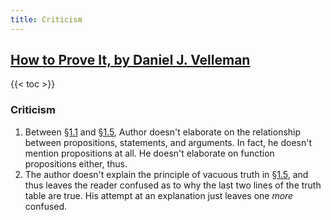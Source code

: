 ```yaml
---
title: Criticism
---
```

## [How to Prove It, by Daniel J. Velleman](../)

{{< toc >}}

### Criticism

1.  Between [§1.1](../ch1/#chapter-11--deductive-reasoning-and-logical-connectives) and [§1.5](../ch1/#chapter-15--the-conditional-and-biconditional-connectives), Author doesn't elaborate on the relationship
    between propositions, statements, and arguments. In fact, he doesn't
    mention propositions at all. He doesn't elaborate on function
    propositions either, thus.
2.  The author doesn't explain the principle of vacuous truth in [§1.5](../ch1/#chapter-15--the-conditional-and-biconditional-connectives),
    and thus leaves the reader confused as to why the last two lines of
    the truth table are true. His attempt at an explanation just leaves one _more_ confused.
